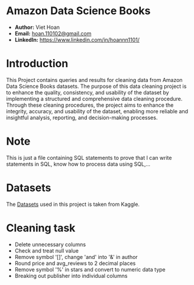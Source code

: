 # Amazon Data Science Books
- **Author:** Viet Hoan
- **Email:** hoan.110102@gmail.com
- **LinkedIn:** https://www.linkedin.com/in/hoannn1101/

# Introduction
This Project contains queries and results for cleaning data from Amazon Data Science Books datasets. The purpose of this data cleaning project is to enhance the quality, consistency, and usability of the dataset by implementing a structured and comprehensive data cleaning procedure. Through these cleaning procedures, the project aims to enhance the integrity, accuracy, and usability of the dataset, enabling more reliable and insightful analysis, reporting, and decision-making processes.

# Note
This is just a file containing SQL statements to prove that I can write statements in SQL, know how to process data using SQL,...

# Datasets
The [Datasets](https://www.kaggle.com/datasets/die9origephit/amazon-data-science-books) used in this project is taken from Kaggle.

# Cleaning task
- Delete unnecessary columns
- Check and treat null value
- Remove symbol '[]', change 'and' into '&' in author
- Round price and avg_reviews to 2 decimal places
- Remove symbol '%' in stars and convert to numeric data type
- Breaking out publisher into individual columns


